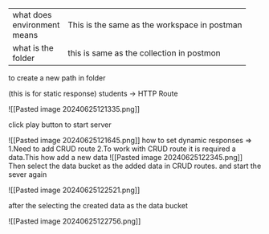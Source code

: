 
|                                    |                                              |
| ---------------------------------- | -------------------------------------------- |
| what does <br>environment<br>means | This is the same as the workspace in postman |
| what is the <br>folder             | this is same as the collection in postmon    |
to create a new path in folder

(this is for static response)
students -> HTTP Route

![[Pasted image 20240625121335.png]]

click play button to start server

![[Pasted image 20240625121645.png]]
how to set dynamic responses =>
1.Need to add CRUD route
2.To work with CRUD route it is required a data.This how add a new data 
![[Pasted image 20240625122345.png]]
Then select the data bucket as the added data in CRUD routes. and start the sever again

![[Pasted image 20240625122521.png]]

after the selecting the created data as the data bucket

![[Pasted image 20240625122756.png]]